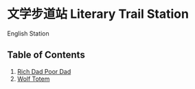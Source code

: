 # 文学步道站 Literary Trail Station

English Station

## Table of Contents

1. [Rich Dad Poor Dad](Rich%20Dad%20Poor%20Dad.md)
2. [Wolf Totem](Wolf%20Totem.md)
